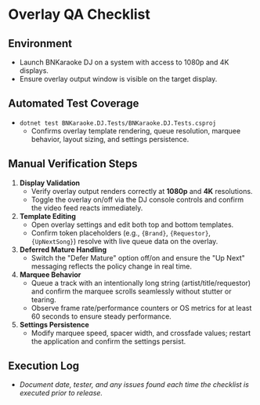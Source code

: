 # Overlay QA Checklist

## Environment
- Launch BNKaraoke DJ on a system with access to 1080p and 4K displays.
- Ensure overlay output window is visible on the target display.

## Automated Test Coverage
- `dotnet test BNKaraoke.DJ.Tests/BNKaraoke.DJ.Tests.csproj`
  - Confirms overlay template rendering, queue resolution, marquee behavior, layout sizing, and settings persistence.

## Manual Verification Steps
1. **Display Validation**
   - Verify overlay output renders correctly at **1080p** and **4K** resolutions.
   - Toggle the overlay on/off via the DJ console controls and confirm the video feed reacts immediately.
2. **Template Editing**
   - Open overlay settings and edit both top and bottom templates.
   - Confirm token placeholders (e.g., `{Brand}`, `{Requestor}`, `{UpNextSong}`) resolve with live queue data on the overlay.
3. **Deferred Mature Handling**
   - Switch the "Defer Mature" option off/on and ensure the "Up Next" messaging reflects the policy change in real time.
4. **Marquee Behavior**
   - Queue a track with an intentionally long string (artist/title/requestor) and confirm the marquee scrolls seamlessly without stutter or tearing.
   - Observe frame rate/performance counters or OS metrics for at least 60 seconds to ensure steady performance.
5. **Settings Persistence**
   - Modify marquee speed, spacer width, and crossfade values; restart the application and confirm the settings persist.

## Execution Log
- _Document date, tester, and any issues found each time the checklist is executed prior to release._
